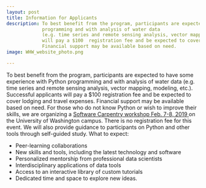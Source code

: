 ```yaml
---
layout: post
title: Information for Applicants
description: To best benefit from the program, participants are expected to have some experience with Python
             programming and with analysis of water data
             (e.g. time series and remote sensing analysis, vector mapping, modeling, etc.). Successful applicants
             will pay a $100  registration fee and be expected to cover lodging and travel expenses.
             Financial support may be available based on need. 
image: WHW_website_photo.png

---
```

To best benefit from the program, participants are expected to have some experience with Python
             programming and with analysis of water data
             (e.g. time series and remote sensing analysis, vector mapping, modeling, etc.). Successful applicants
             will pay a $100  registration fee and be expected to cover lodging and travel expenses.
             Financial support may be available based on need.
             For those who do not know Python or wish to improve their skills, we are organizing a <a href="https://software-carpentry.org/">Software Carpentry workshop Feb. 7-8, 2019 </a> on the University of Washington campus. There is no registration fee for this event. We will also provide guidance to participants on Python and other tools through self-guided study. 
             What to expect:
* Peer-learning collaborations
* New skills and tools, including the latest technology and software
* Personalized mentorship from professional data scientists
* Interdisciplinary applications of data tools
* Access to an interactive library of custom tutorials
* Dedicated time and space to explore new ideas.
             
